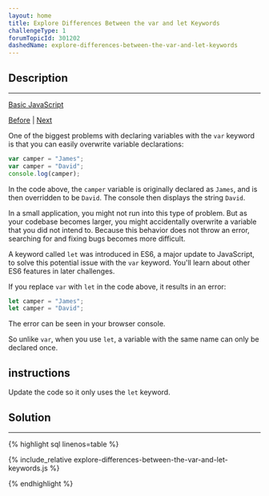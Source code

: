 ```yaml
---
layout: home
title: Explore Differences Between the var and let Keywords
challengeType: 1
forumTopicId: 301202
dashedName: explore-differences-between-the-var-and-let-keywords
---
```


<div class="row">
<div class="columnStmt" markdown="1">

## Description
------

[Basic JavaScript](./README.md) 

[Before](./understanding-case-sensitivity-in-variables.md)  | [Next](./declare-a-read-only-variable-with-the-const-keyword.md) 

One of the biggest problems with declaring variables with the `var` keyword is that you can easily overwrite variable declarations:

```js
var camper = "James";
var camper = "David";
console.log(camper);
```

In the code above, the `camper` variable is originally declared as `James`, and is then overridden to be `David`. The console then displays the string `David`.

In a small application, you might not run into this type of problem. But as your codebase becomes larger, you might accidentally overwrite a variable that you did not intend to. Because this behavior does not throw an error, searching for and fixing bugs becomes more difficult.

A keyword called `let` was introduced in ES6, a major update to JavaScript, to solve this potential issue with the `var` keyword. You'll learn about other ES6 features in later challenges.

If you replace `var` with `let` in the code above, it results in an error:

```js
let camper = "James";
let camper = "David";
```

The error can be seen in your browser console.

So unlike `var`, when you use `let`, a variable with the same name can only be declared once.

##  instructions 

Update the code so it only uses the `let` keyword.

</div>
<div class="columnSol" markdown="1">

## Solution
------

{% highlight sql linenos=table %}

{% include_relative explore-differences-between-the-var-and-let-keywords.js %}

{% endhighlight %}

</div>
</div>

